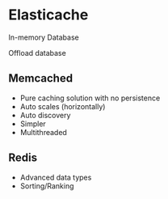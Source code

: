 # Elasticache

In-memory Database

Offload database

## Memcached

* Pure caching solution with no persistence
* Auto scales (horizontally)
* Auto discovery
* Simpler
* Multithreaded

## Redis

* Advanced data types
* Sorting/Ranking

